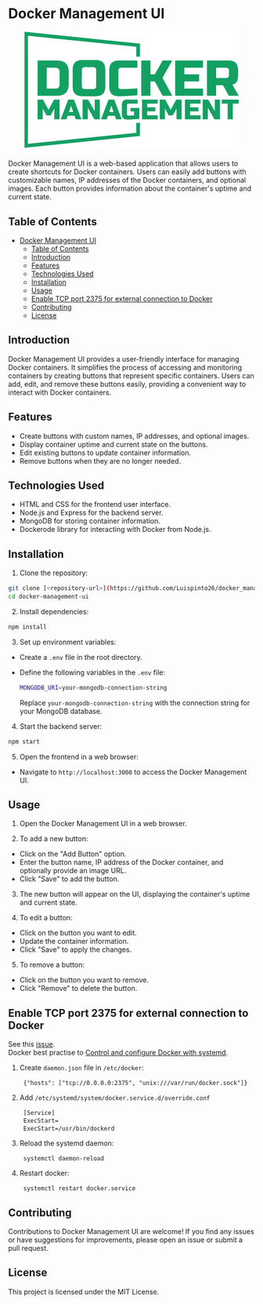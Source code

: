 # Docker Management UI

<div align="center" style="margin: 20px;">
  <img src="./logo.png" alt="Project Logo">
</div>

Docker Management UI is a web-based application that allows users to create shortcuts for Docker containers. Users can easily add buttons with customizable names, IP addresses of the Docker containers, and optional images. Each button provides information about the container's uptime and current state.

## Table of Contents

- [Docker Management UI](#docker-management-ui)
  - [Table of Contents](#table-of-contents)
  - [Introduction](#introduction)
  - [Features](#features)
  - [Technologies Used](#technologies-used)
  - [Installation](#installation)
  - [Usage](#usage)
  - [Enable TCP port 2375 for external connection to Docker](#enable-tcp-port-2375-for-external-connection-to-docker)
  - [Contributing](#contributing)
  - [License](#license)

## Introduction

Docker Management UI provides a user-friendly interface for managing Docker containers. It simplifies the process of accessing and monitoring containers by creating buttons that represent specific containers. Users can add, edit, and remove these buttons easily, providing a convenient way to interact with Docker containers.

## Features

- Create buttons with custom names, IP addresses, and optional images.
- Display container uptime and current state on the buttons.
- Edit existing buttons to update container information.
- Remove buttons when they are no longer needed.

## Technologies Used

- HTML and CSS for the frontend user interface.
- Node.js and Express for the backend server.
- MongoDB for storing container information.
- Dockerode library for interacting with Docker from Node.js.

## Installation

1. Clone the repository:

```bash
git clone [<repository-url>](https://github.com/Luispinto26/docker_management_ui.git)
cd docker-management-ui
```

2. Install dependencies:

```bash
npm install
```

3. Set up environment variables:

- Create a `.env` file in the root directory.
- Define the following variables in the `.env` file:

  ```bash
  MONGODB_URI=your-mongodb-connection-string
  ```

  Replace `your-mongodb-connection-string` with the connection string for your MongoDB database.

4. Start the backend server:

```bash
npm start
```

5. Open the frontend in a web browser:

- Navigate to `http://localhost:3000` to access the Docker Management UI.

## Usage

1. Open the Docker Management UI in a web browser.

2. To add a new button:

- Click on the "Add Button" option.
- Enter the button name, IP address of the Docker container, and optionally provide an image URL.
- Click "Save" to add the button.

3. The new button will appear on the UI, displaying the container's uptime and current state.

4. To edit a button:

- Click on the button you want to edit.
- Update the container information.
- Click "Save" to apply the changes.

5. To remove a button:

- Click on the button you want to remove.
- Click "Remove" to delete the button.

Enable TCP port 2375 for external connection to Docker
------------------------------------------------------

See this [issue](https://github.com/moby/moby/issues/25471).  
Docker best practise to [Control and configure Docker with systemd](https://docs.docker.com/engine/admin/systemd/#/custom-docker-daemon-options).  

1. Create `daemon.json` file in `/etc/docker`:

        {"hosts": ["tcp://0.0.0.0:2375", "unix:///var/run/docker.sock"]}

2. Add `/etc/systemd/system/docker.service.d/override.conf`

        [Service]
        ExecStart=
        ExecStart=/usr/bin/dockerd


3. Reload the systemd daemon:

        systemctl daemon-reload

4. Restart docker:

        systemctl restart docker.service

## Contributing

Contributions to Docker Management UI are welcome! If you find any issues or have suggestions for improvements, please open an issue or submit a pull request.

## License

This project is licensed under the MIT License.
